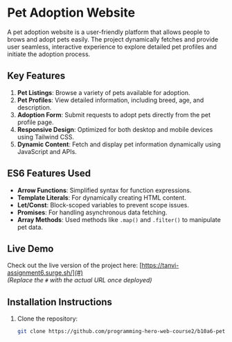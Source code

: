 # Pet Adoption Website

A pet adoption website is a user-friendly platform that allows people to brows and adopt pets easily. The project dynamically 
fetches and provide user seamless, interactive experience to explore detailed pet profiles and initiate the adoption process. 

## Key Features

1. **Pet Listings**: Browse a variety of pets available for adoption.
2. **Pet Profiles**: View detailed information, including breed, age, and description.
3. **Adoption Form**: Submit requests to adopt pets directly from the pet profile page.
4. **Responsive Design**: Optimized for both desktop and mobile devices using Tailwind CSS.
5. **Dynamic Content**: Fetch and display pet information dynamically using JavaScript and APIs.

## ES6 Features Used

- **Arrow Functions**: Simplified syntax for function expressions.
- **Template Literals**: For dynamically creating HTML content.
- **Let/Const**: Block-scoped variables to prevent scope issues.
- **Promises**: For handling asynchronous data fetching.
- **Array Methods**: Used methods like `.map()` and `.filter()` to manipulate pet data.

## Live Demo

Check out the live version of the project here: [https://tanvi-assignment6.surge.sh/](#)  
*(Replace the `#` with the actual URL once deployed)*

## Installation Instructions

1. Clone the repository:
   ```bash
   git clone https://github.com/programming-hero-web-course2/b10a6-pet-adoption-TanvirMain49.git